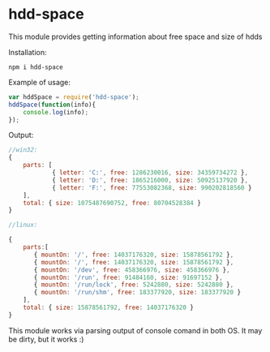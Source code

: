 # hdd-space

This module provides getting information about free space and size of hdds

Installation:

```
npm i hdd-space
```

Example of usage:

```javascript
var hddSpace = require('hdd-space');
hddSpace(function(info){
	console.log(info);
});
```

Output:

```js
//win32:
{ 
	parts: [ 
        	{ letter: 'C:', free: 1286230016, size: 34359734272 },
     		{ letter: 'D:', free: 1865216000, size: 50925137920 },
     		{ letter: 'F:', free: 77553082368, size: 990202818560 } 
   	],
  	total: { size: 1075487690752, free: 80704528384 } 
}	

//linux:

{
	parts:[
       { mountOn: '/', free: 14037176320, size: 15878561792 },
       { mountOn: '/', free: 14037176320, size: 15878561792 },
       { mountOn: '/dev', free: 458366976, size: 458366976 },
       { mountOn: '/run', free: 91484160, size: 91697152 },
       { mountOn: '/run/lock', free: 5242880, size: 5242880 },
       { mountOn: '/run/shm', free: 183377920, size: 183377920 } 
   	],
    total: { size: 15878561792, free: 14037176320 } 
}


```

This module works via parsing output of console comand in both OS. It may be dirty, but it works :)